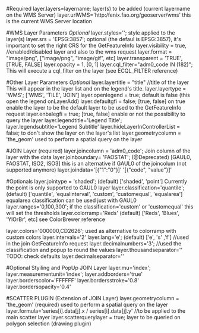 
#Required
layer.layers=layername; layer(s) to be added (current layername on the WMS Server)
layer.urlWMS='http:/fenix.fao.org/geoserver/wms' this is the current WMS Server location

#WMS Layer Parameters *Optional*
layer.styles='';        style applied to the layer(s)
layer.srs = 'EPSG:3857'; optional (the defaul is EPSG:3857), it's important to set the right CRS for the GetFeatureInfo
layer.visibility = true, //enabled/disabled layer and also to the wms request
layer.format = "image/png", ["image/png", "image/gif", etc]
layer.transparent = 'TRUE', [TRUE, FALSE]
layer.opacity = 1, [0, 1]
layer.cql_filter="adm0_code IN (182)"; This will execute a cql_filter on the layer (see ECQL_FILTER reference)

#Other Layer Parameters *Optional*
layer.layertitle = "title" //title of the layer This will appear in the layer list and on the legend's title.
layer.layertype  = 'WMS'; ['WMS', 'TILE', 'JOIN']
layer.openlegend = true; default is false (this open the legend onLayerAdd)
layer.defaultgfi = false; [true, false] on true enable the layer to be the default layer to be used to the GetFeatureInfo request
layer.enbalegfi = true; [true, false] enable or not the possibility to query the layer
layer.legendtitle='Legend Title';
layer.legendsubtitle='Legend Subtitle'
layer.hideLayerInControllerList = false; to don't show the layer on the layer's list
layer.geometrycolumn = 'the_geom' used to perform a spatial query on the layer

#JOIN Layer (required)
layer.joincolumn = 'adm0_code'; Join column of the layer with the data
layer.joinboundary= 'FAOSTAT'; (@Deprecated) [GAUL0, FAOSTAT, ISO2, ISO3] this is an alternative if GAUL0 of the joincolum (not supported anymore)
layer.joindata='[{"1":"0"}]' '[{"code", "value"}]'

#Optionals
layer.jointype = 'shaded'; (default) ['shaded', 'point'] Currently the point is only supported to GAUL0 layer
layer.classification='quantile'; (default) ['quantile', 'equalinterval', 'custom', 'customequal', 'equalarea'] equalarea classification can be used just with GAUL0
layer.ranges='0,100,300'; if the classification='custom' or 'customequal' this will set the thresholds
layer.colorramp='Reds' (default) ['Reds', 'Blues', 'YlOrBr', etc] see ColorBrewer reference

layer.colors='000000,CD2626'; used as alternative to colorramp with custom colors
layer.intervals='2'
layer.lang='e'; (default) ['e', 's' ,'f'] //used in the join GetFeatureInfo request
layer.decimalnumbers='3'; //used the classification and popup to round the values
layer.thousandseparator='' TODO: check defaults
layer.decimalseparator=''

#Optional Styiling and PopUp JOIN Layer
layer.mu='index';
layer.measurementunit='index';
layer.addborders='true'
layer.borderscolor='FFFFFF'
layer.bordersstroke='0.8'
layer.bordersopacity='0.4'

#SCATTER PLUGIN (Extension of JOIN Layer)
layer.geometrycolumn = 'the_geom' (required) used to perform a spatial query on the layer
layer.formula='series[i].data[j].x / series[i].data[j].y' //to be applied to the main scatter layer
layer.scatterquerylayer = true; layer to be queried on polygon selection (drawing plugin)
